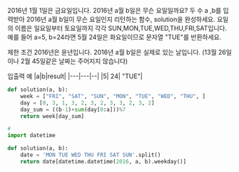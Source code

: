 2016년 1월 1일은 금요일입니다. 2016년 a월 b일은 무슨 요일일까요? 
두 수 a ,b를 입력받아 2016년 a월 b일이 무슨 요일인지 리턴하는 함수, solution을 완성하세요. 
요일의 이름은 일요일부터 토요일까지 각각 SUN,MON,TUE,WED,THU,FRI,SAT입니다. 
예를 들어 a=5, b=24라면 5월 24일은 화요일이므로 문자열 "TUE"를 반환하세요.

제한 조건
2016년은 윤년입니다.
2016년 a월 b일은 실제로 있는 날입니다. (13월 26일이나 2월 45일같은 날짜는 주어지지 않습니다)

입출력 예
|a|b|result|
|---|---|--|
|5|	24|	"TUE"|

```python
def solution(a, b):
    week = ["FRI", "SAT", "SUN", "MON", "TUE", "WED", "THU", ]
    day = [0, 3, 1, 3, 2, 3, 2, 3, 3, 2, 3, 2]
    day_sum = ((b-1)+sum(day[0:a]))%7
    return week[day_sum]

# 
import datetime

def solution(a, b):
    date = 'MON TUE WED THU FRI SAT SUN'.split()
    return date[datetime.datetime(2016, a, b).weekday()] 
```